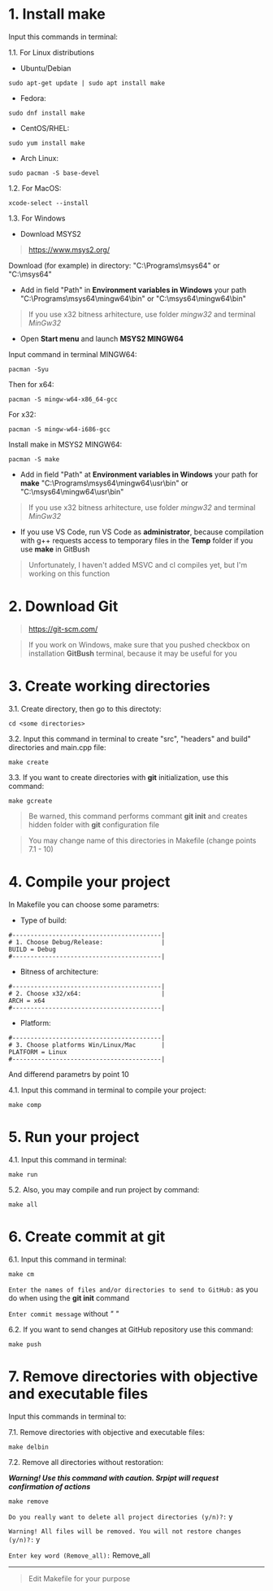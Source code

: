 # 1. Install make
Input this commands in terminal:

1.1. For Linux distributions

* Ubuntu/Debian 

```
sudo apt-get update | sudo apt install make
```

* Fedora:

```
sudo dnf install make
```

* CentOS/RHEL:

```
sudo yum install make
```

* Arch Linux:

```
sudo pacman -S base-devel

```

1.2. For MacOS:

```
xcode-select --install
```

1.3. For Windows

* Download MSYS2

>https://www.msys2.org/

Download (for example) in directory: "C:\Programs\msys64\" or "C:\msys64\"

* Add in field "Path" in **Environment variables in Windows** your path "C:\Programs\msys64\mingw64\bin" or "C:\msys64\mingw64\bin"

>If you use x32 bitness arhitecture, use folder *mingw32* and terminal *MinGw32*

* Open **Start menu** and launch **MSYS2 MINGW64**

Input command in terminal MINGW64:

```
pacman -Syu
```

Then for x64:

```
pacman -S mingw-w64-x86_64-gcc
```

For x32:

```
pacman -S mingw-w64-i686-gcc
```

Install make in MSYS2 MINGW64:

```
pacman -S make
```

* Add in field "Path" at **Environment variables in Windows** your path for **make** "C:\Programs\msys64\mingw64\usr\bin" or "C:\msys64\mingw64\usr\bin"

>If you use x32 bitness arhitecture, use folder *mingw32* and terminal *MinGw32*

* If you use VS Code, run VS Code as **administrator**, because compilation with g++ requests access to temporary files in the **Temp** folder if you use **make** in GitBush 

>Unfortunately, I haven't added MSVC and cl compiles yet, but I'm working on this function

# 2. Download Git

>https://git-scm.com/

>If you work on Windows, make sure that you pushed checkbox on installation **GitBush** terminal, because it may be useful for you 

# 3. Create working dirеctories
3.1. Create directory, then go to this directoty:

```
cd <some directories>
```

3.2. Input this command in terminal to create "src", "headers" and build" directories and main.cpp file:

```
make create
```

3.3. If you want to create directories with **git** initialization, use this command:

```
make gcreate
```

>Be warned, this command performs commant **git init** and creates hidden folder with **git** configuration file

>You may change name of this directories in Makefile (change points 7.1 - 10)

# 4. Compile your project
In Makefile you can choose some parametrs:

* Type of build:

```
#-----------------------------------------|
# 1. Choose Debug/Release:                |
BUILD = Debug
#-----------------------------------------|
```

* Bitness of architecture:

```
#-----------------------------------------|
# 2. Choose x32/x64:                      |
ARCH = x64
#-----------------------------------------|
```

* Platform:

```
#-----------------------------------------|
# 3. Choose platforms Win/Linux/Mac       |
PLATFORM = Linux
#-----------------------------------------|
```

And differend parametrs by point 10 

4.1. Input this command in terminal to compile your project:

```
make comp
```

# 5. Run your project
4.1. Input this command in terminal:

```
make run
```

5.2. Also, you may compile and run project by command:

```
make all
```

# 6. Create commit at git
6.1. Input this command in terminal:

```
make cm
```

`
Enter the names of files and/or directories to send to GitHub:
`
as you do when using the **git init** command

`
Enter commit message
`
without *" "*

6.2. If you want to send changes at GitHub repository use this command:

```
make push
```

# 7. Remove directories with objective and executable files
Input this commands in terminal to:

7.1. Remove directories with objective and executable files:

```
make delbin
```

7.2. Remove all directories without restoration:

***Warning! Use this command with caution. Srpipt will request confirmation of actions***

```
make remove
```

`
Do you really want to delete all project directories (y/n)?:
`
y

`
Warning! All files will be removed. You will not restore changes (y/n)?:
`
y

`
Enter key word (Remove_all):
`
Remove_all
____

>Edit Makefile for your purpose